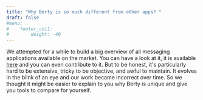 ```yaml
---
title: "Why Berty is so much different from other apps? "
draft: false
#menu:
#    footer_col1:
#        weight: -40
---
```


We attempted for a while to build a big overview of all messaging applications available on the market. You can have a look at it, it is available [here](https://berty.tech/faq#what-are-the-advantages-of-berty-compared-to-the-other-messengers) and you can even contribute to it. But to be honest, it's particularly hard to be extensive, tricky to be objective, and awful to maintain. It evolves in the blink of an eye and our work became incorrect over time. So we thought it might be easier to explain to you why Berty is unique and give you tools to compare for yourself.